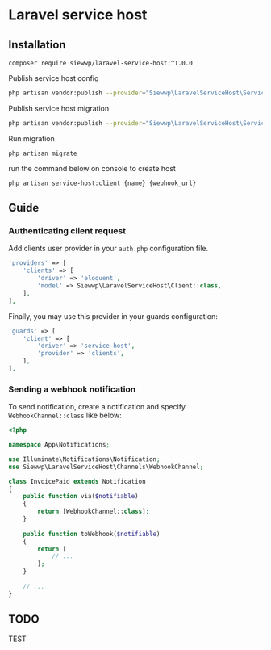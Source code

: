 # Laravel service host

## Installation

```
composer require siewwp/laravel-service-host:^1.0.0
```

Publish service host config 
``` bash
php artisan vendor:publish --provider="Siewwp\LaravelServiceHost\ServiceHostServiceProvider" --tag="config"
```

Publish service host migration
``` bash
php artisan vendor:publish --provider="Siewwp\LaravelServiceHost\ServiceHostServiceProvider" --tag="migrations"
```

Run migration

```
php artisan migrate
```

run the command below on console to create host 

```
php artisan service-host:client {name} {webhook_url}
```


## Guide


### Authenticating client request

Add clients user provider in your `auth.php` configuration file.

```php
'providers' => [
    'clients' => [
        'driver' => 'eloquent',
        'model' => Siewwp\LaravelServiceHost\Client::class,
    ],
],
```

Finally, you may use this provider in your guards configuration:

```php
'guards' => [
    'client' => [
        'driver' => 'service-host',
        'provider' => 'clients',
    ],
],
```


### Sending a webhook notification

To send notification, create a notification and specify `WebhookChannel::class` like below:

```php
<?php

namespace App\Notifications;

use Illuminate\Notifications\Notification;
use Siewwp\LaravelServiceHost\Channels\WebhookChannel;

class InvoicePaid extends Notification
{
    public function via($notifiable)
    {
        return [WebhookChannel::class];
    }
    
    public function toWebhook($notifiable)
    {
        return [
            // ...
        ];
    }
    
    // ...
}
```

## TODO

TEST